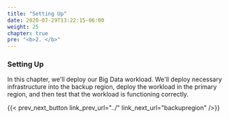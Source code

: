 ```yaml
---
title: "Setting Up"
date: 2020-07-29T13:22:15-06:00
weight: 25
chapter: true
pre: "<b>2. </b>"
---
```


### Setting Up

In this chapter, we'll deploy our Big Data workload.  We'll deploy necessary infrastructure into the backup region, deploy the workload in the primary region, and then test that the workload is functioning correctly.

{{< prev_next_button link_prev_url="../" link_next_url="backupregion" />}}